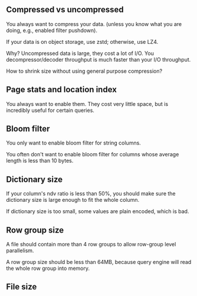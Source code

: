 
## Compressed vs uncompressed
You always want to compress your data. (unless you know what you are doing, e.g., enabled filter pushdown).

If your data is on object storage, use zstd; otherwise, use LZ4.

Why?
Uncompressed data is large, they cost a lot of I/O. You decompressor/decoder throughput is much faster than your I/O throughput.


How to shrink size without using general purpose compression?

## Page stats and location index
You always want to enable them. They cost very little space, but is incredibly useful for certain queries.


## Bloom filter
You only want to enable bloom filter for string columns.

You often don't want to enable bloom filter for columns whose average length is less than 10 bytes.

## Dictionary size
If your column's ndv ratio is less than 50%, you should make sure the dictionary size is large enough to fit the whole column.

If dictionary size is too small, some values are plain encoded, which is bad.

## Row group size
A file should contain more than 4 row groups to allow row-group level parallelism.

A row group size should be less than 64MB, because query engine will read the whole row group into memory.

## File size
